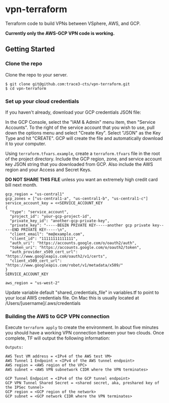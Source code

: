 # vpn-terraform
Terraform code to build VPNs between VSphere, AWS, and GCP.

**Currently only the AWS-GCP VPN code is working.**

## Getting Started

### Clone the repo
Clone the repo to your server.

```
$ git clone git@github.com:trace3-cts/vpn-terraform.git
$ cd vpn-terraform
```

### Set up your cloud credentials
If you haven't already, download your GCP credentials JSON file:

In the GCP Console, select the "IAM & Admin" menu item, then "Service Accounts".
To the right of the service account that you wish to use, pull down the options
menu and select "Create Key". Select "JSON" as the Key Type and hit "CREATE". GCP will
create the file and automatically download it to your computer.

Using `terraform.tfvars.example`, create a `terraform.tfvars` file in the root of the project directory.
Include the GCP region, zone, and service account key JSON string that you downloaded from GCP. Also include the AWS region and your Access and Secret Keys.

**DO NOT SHARE THIS FILE** unless you want an extremely high credit card bill next month.

```gcp_project = "your-gcp-project-id"
gcp_region = "us-central1"
gcp_zones = ["us-central1-a", "us-central1-b", "us-central1-c"]
service_account_key = <<SERVICE_ACCOUNT_KEY
{
  "type": "service_account",
  "project_id": "your-gcp-project-id",
  "private_key_id": "another-gcp-private-key",
  "private_key": "-----BEGIN PRIVATE KEY-----another gcp private key-----END PRIVATE KEY-----\n",
  "client_email": "me@example.com",
  "client_id": "11111111111111",
  "auth_uri": "https://accounts.google.com/o/oauth2/auth",
  "token_uri": "https://accounts.google.com/o/oauth2/token",
  "auth_provider_x509_cert_url": "https://www.googleapis.com/oauth2/v1/certs",
  "client_x509_cert_url": "https://www.googleapis.com/robot/v1/metadata/x509/"
}
SERVICE_ACCOUNT_KEY

aws_region = "us-west-2"
```

Update variable default "shared_credentials_file" in variables.tf to point to your local AWS credentials file. On Mac this is usually located at /Users/[username]/.aws/credentials

### Building the AWS to GCP VPN connection

Execute `terraform apply` to create the environment. In about five minutes you should
have a working VPN connection between your two clouds. Once complete, TF will output the following information:
```
Outputs:

AWS Test VM address = <IPv4 of the AWS test VM>
AWS Tunnel 1 Endpoint = <IPv4 of the AWS tunnel endpoint>
AWS region = <AWS region of the VPC>
AWS subnet = <AWS VPN subnetwork CIDR where the VPN terminates>

GCP Tunnel Endpoint = <IPv4 of the GCP tunnel endpoint>
GCP VPN Tunnel Shared Secret = <shared secret, aka, preshared key of the IPSec tunnel>
GCP region = <GCP region of the network>
GCP subnet = <GCP network CIDR where the VPN terminates>
```
